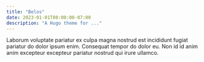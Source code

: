 ```yaml
---
title: "Belos"
date: 2023-01-01T08:00:00-07:00
description: "A Hugo theme for ..."
---
```


Laborum voluptate pariatur ex culpa magna nostrud est incididunt fugiat
pariatur do dolor ipsum enim. Consequat tempor do dolor eu. Non id id anim anim
excepteur excepteur pariatur nostrud qui irure ullamco.
